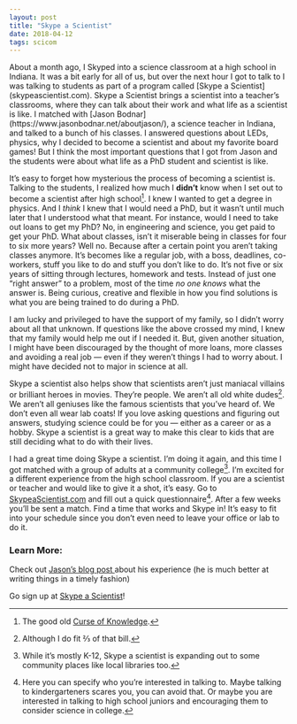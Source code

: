 ```yaml
---
layout: post
title: "Skype a Scientist"
date: 2018-04-12
tags: scicom
---
```

<p class="intro"><span class="dropcap">A</span>bout a month ago, I Skyped into a science classroom at a high school in Indiana. It was a bit early for all of us, but over the next hour I got to talk to I was talking to students as part of a program called [Skype a Scientist](skypeascientist.com). Skype a Scientist brings a scientist into a teacher’s classrooms, where they can talk about their work and what life as a scientist is like. I matched with [Jason Bodnar](https://www.jasonbodnar.net/aboutjason/), a science teacher in Indiana, and talked to a bunch of his classes. I answered questions about LEDs, physics, why I decided to become a scientist and about my favorite board games! But I think the most important questions that I got from Jason and the students were about what life as a PhD student and scientist is like.</p>

It’s easy to forget how mysterious the process of becoming a scientist is. Talking to the students, I realized how much I **didn’t** know when I set out to become a scientist after high school[^1]. I knew I wanted to get a degree in physics. And I *think* I knew that I would need a PhD, but it wasn’t until much later that I understood what that meant. For instance, would I need to take out loans to get my PhD? No, in engineering and science, you get paid to get your PhD. What about classes, isn’t it miserable being in classes for four to six more years? Well no. Because after a certain point you aren’t taking classes anymore. It’s becomes like a regular job, with a boss, deadlines, co-workers, stuff you like to do and stuff you don’t like to do. It’s not five or six years of sitting through lectures, homework and tests. Instead of just one “right answer” to a problem, most of the time *no one knows* what the answer is. Being curious, creative and flexible in how you find solutions is what you are being trained to do during a PhD.

I am lucky and privileged to have the support of my family, so I didn’t worry about all that unknown. If questions like the above crossed my mind, I knew that my family would help me out if I needed it. But, given another situation, I might have been discouraged by the thought of more loans, more classes and avoiding a real job — even if they weren’t things I had to worry about.  I might have decided not to major in science at all.

Skype a scientist also helps show that scientists aren’t just maniacal villains or brilliant heroes in movies. They’re people. We aren’t all old white dudes[^4]. We aren’t all geniuses like the famous scientists that you’ve heard of. We don’t even all wear lab coats! If you love asking questions and figuring out answers, studying science could be for you — either as a career or as a hobby. Skype a scientist is a great way to make this clear to kids that are still deciding what to do with their lives. 

I had a great time doing Skype a scientist. I’m doing it again, and this time I got matched with a group of adults at a community college[^2]. I’m excited for a different experience from the high school classroom. If you are a scientist or teacher and would like to give it a shot, it’s easy. Go to [SkypeaScientist.com](skypeascientist.com) and fill out a quick questionnaire[^3]. After a few weeks you’ll be sent a match. Find a time that works and Skype in! It’s easy to fit into your schedule since you don’t even need to leave your office or lab to do it. 

### Learn More:
Check out [Jason’s blog post ](https://www.jasonbodnar.net/blog-1/skype)about his experience (he is much better at writing things in a timely fashion)

Go sign up at [Skype a Scientist](https://www.skypeascientist.com)!

[^1]:	The good old [Curse of Knowledge](https://en.wikipedia.org/wiki/Curse_of_knowledge).

[^2]:	While it’s mostly K-12, Skype a scientist is expanding out to some community places like local libraries too.

[^3]:	Here you can specify who you’re interested in talking to. Maybe talking to kindergarteners scares you, you can avoid that. Or maybe you are interested in talking to high school juniors and encouraging them to consider science in college.

[^4]: Although I do fit ⅔  of that bill.
